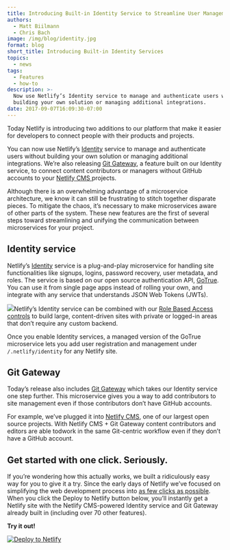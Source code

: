 ```yaml
---
title: Introducing Built-in Identity Service to Streamline User Management
authors:
  - Matt Biilmann
  - Chris Bach
image: /img/blog/identity.jpg
format: blog
short_title: Introducing Built-in Identity Services
topics:
  - news
tags:
  - Features
  - how-to
description: >-
  Now use Netlify’s Identity service to manage and authenticate users without
  building your own solution or managing additional integrations.
date: 2017-09-07T16:09:30-07:00
---
```


Today Netlify is introducing two additions to our platform that make it easier for developers to connect people with their products and projects.

You can now use Netlify’s [Identity](http://netlify.com/docs/identity) service to manage and authenticate users without building your own solution or managing additional integrations. We’re also releasing [Git Gateway](https://www.netlify.com/docs/git-gateway), a feature built on our Identity service, to connect content contributors or managers without GitHub accounts to your [Netlify CMS ](https://www.netlifycms.org/)projects.

Although there is an overwhelming advantage of a microservice architecture, we know it can still be frustrating to stitch together disparate pieces. To mitigate the chaos, it’s necessary to make microservices aware of other parts of the system. These new features are the first of several steps toward streamlining and unifying the communication between microservices for your project.

## Identity service

Netlify’s [Identity](https://www.netlify.com/docs/identity) service is a plug-and-play microservice for handling site functionalities like signups, logins, password recovery, user metadata, and roles. The service is based on our open source authentication API, [GoTrue](https://gotrueapi.org). You can use it from single page apps instead of rolling your own, and integrate with any service that understands JSON Web Tokens (JWTs).

![](https://lh6.googleusercontent.com/xvFqUQ_KTA7iSxGYL8VNpSuODnZIcv0Mq88G7O_G4ZSccfBuqgaJUHtg8EgqWt0BRGk9wXaCC7TwJ4QDD4c2d3Y0rz4JUnQ5hmz6WE4zU-0DOlNJgamvqOUarIsKSfEGuzd0Glqf)Netlify’s Identity service can be combined with our [Role Based Access controls](https://www.netlify.com/docs/visitor-access-control/#role-based-access-controls-with-jwt-tokens) to build large, content-driven sites with private or logged-in areas that don’t require any custom backend.

Once you enable Identity services, a managed version of the GoTrue microservice lets you add user registration and management under `/.netlify/identity` for any Netlify site.

## Git Gateway

Today’s release also includes [Git Gateway](https://www.netlify.com/docs/git-gateway) which takes our Identity service one step further. This microservice gives you a way to add contributors to site management even if those contributors don’t have GitHub accounts.

For example, we’ve plugged it into [Netlify CMS](https://www.netlifycms.org/), one of our largest open source projects. With Netlify CMS \+ Git Gateway content contributors and editors are able todwork in the same Git-centric workflow even if they don’t have a GitHub account.

## Get started with one click. Seriously.

If you’re wondering how this actually works, we built a ridiculously easy way for you to give it a try. Since the early days of Netlify we’ve focused on simplifying the web development process into [as few clicks as possible](https://www.netlify.com/docs/deploy-button/). When you click the Deploy to Netlify button below, you’ll instantly get a Netlify site with the Netlify CMS-powered Identity service and Git Gateway already built in (including over 70 other features).

**Try it out!**

[![Deploy to Netlify](https://www.netlify.com/img/deploy/button.svg)](https://app.netlify.com/start/deploy?repository=https://github.com/netlify-templates/one-click-hugo-cms&stack=cms)
